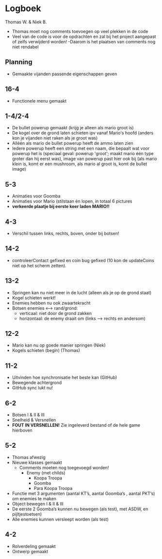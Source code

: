 # Logboek
Thomas W. & Niek B.

- Thomas moet nog comments toevoegen op veel plekken in de code
- Veel van de code is voor de opdrachten en zal bij het project aangepast of zelfs verwijderd worden!
	-Daarom is het plaatsen van comments nog niet rendabel

## Planning
- Gemaakte vijanden passende eigenschappen geven

## 16-4
- Functionele menu gemaakt

## 1-4/2-4
- De bullet powerup gemaakt (krijg je alleen als mario groot is)
- De kogel over de grond laten schieten ipv vanaf Mario's hoofd (anders kon je vijanden niet raken als je groot was)
- Alléén als mario de bullet powerup heeft de ammo laten zien
- Iedere powerup heeft een string met een naam, die bepaalt wat voor powerup het is (speciaal geval: powerup 'groot'; maakt mario één type groter dan hij eerst was), image van powerup past hier ook bij (als mario klein is, komt er een mushroom, als mario al groot is, komt de bullet image)

## 5-3
- Animaties voor Goomba
- Animaties voor Mario (stilstaan én lopen, in totaal 6 pictures
- **verkeerde plaatje bij eerste keer laden MARIO!!**

## 4-3
- Verschil tussen links, rechts, boven, onder bij botsen!

## 14-2
- controleerContact gefixed en coin bug gefixed (10 kon de updateCoins niet op het scherm zetten).

## 13-2
- Springen kan nu niet meer in de lucht (alleen als je op de grond staat)
- Kogel schieten werkt!
- Enemies hebben nu ook zwaartekracht
- Botsen enemies <--> rand/grond:
	- verticaal: niet door de grond zakken
	- horizontaal: de enemy draait om (links --> rechts en andersom)

## 12-2
- Mario kan nu op goede manier springen (Niek)
- Kogels schieten (begin) (Thomas)

## 11-2
- Uitvinden hoe synchronisatie het beste kan (GitHub)
- Bewegende achtergrond
- GitHub sync lukt nu!

## 6-2
- Botsen I & II & III
- Snelheid & Versnellen
- **FOUT IN VERSNELLEN!** Zie ingeleverd bestand of de hele game hierboven

## 5-2
- Thomas afwezig
- Nieuwe klasses gemaakt
	- Comments moeten nog toegevoegd worden!
		- Enemy (met childs)
			- Koopa Troopa
			- Goomba
			- Para Koopa Troopa
- Functie met 3 argumenten (aantal KT’s, aantal Goomba’s , aantal PKT’s) om enemies te maken
- Object bewegen I & II & III
- De eerste 2 Goomba’s kunnen nu bewegen (als test), met ASDW, en pijltjestoetsen)
- Alle enemies kunnen versleept worden (als test)

## 4-2
- Rolverdeling gemaakt
- Ontwerp gemaakt


